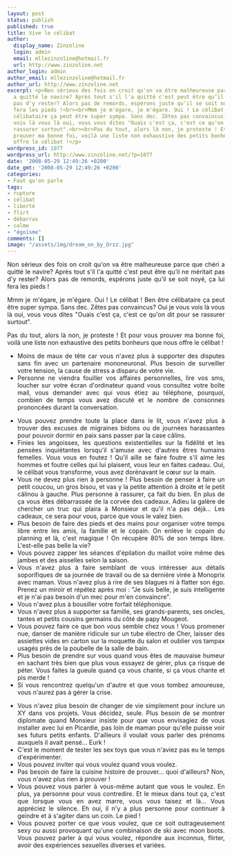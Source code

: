 ```yaml
---
layout: post
status: publish
published: true
title: Vive le célibat
author:
  display_name: Zinzoline
  login: admin
  email: mllezinzoline@hotmail.fr
  url: http://www.zinzoline.net
author_login: admin
author_email: mllezinzoline@hotmail.fr
author_url: http://www.zinzoline.net
excerpt: <p>Non sérieux des fois on croit qu'on va être malheureuse parce que chéri
  a quitté le navire? Après tout s'il l'a quitté c'est peut être qu’il ne méritait
  pas d'y rester? Alors pas de remords, espérons juste qu'il se soit noyé, ça lui
  fera les pieds !<br><br>Mmm je m'égare, je m'égare. Oui ! Le célibat ! Ben être
  célibataire ça peut être super sympa. Sans dec. Zêtes pas convaincus? Oui je vous
  vois là vous là oui, vous vous dites "Ouais c'est ça, c'est ce qu'on dit pour se
  rassurer surtout".<br><br>Pas du tout, alors là non, je proteste ! Et pour vous
  prouver ma bonne foi, voilà une liste non exhaustive des petits bonheurs que nous
  offre le célibat !</p>
wordpress_id: 1077
wordpress_url: http://www.zinzoline.net/?p=1077
date: '2008-05-29 12:49:26 +0200'
date_gmt: '2008-05-29 12:49:26 +0200'
categories:
- Faut qu'on parle
tags:
- rupture
- célibat
- liberté
- flirt
- débarras
- calme
- "égoïsme"
comments: []
image: "/assets/img/dream_on_by_Orzz.jpg"
---
```

<p style="text-align: justify;">Non sérieux des fois on croit qu'on va être malheureuse parce que chéri a quitté le navire? Après tout s'il l'a quitté c'est peut être qu’il ne méritait pas d'y rester? Alors pas de remords, espérons juste qu'il se soit noyé, ça lui fera les pieds !</p>
<p style="text-align: justify;">Mmm je m'égare, je m'égare. Oui ! Le célibat ! Ben être célibataire ça peut être super sympa. Sans dec. Zêtes pas convaincus? Oui je vous vois là vous là oui, vous vous dites "Ouais c'est ça, c'est ce qu'on dit pour se rassurer surtout".</p>
<p style="text-align: justify;">Pas du tout, alors là non, je proteste ! Et pour vous prouver ma bonne foi, voilà une liste non exhaustive des petits bonheurs que nous offre le célibat !<a id="more"></a><a id="more-1077"></a></p>
<ul style="text-align: justify;">
<li>Moins de maux de tête car vous n'avez plus à supporter des disputes sans fin avec un partenaire mononeuronal. Plus besoin de surveiller votre tension, la cause de stress a disparu de votre vie.
</li>
<li>Personne ne viendra fouiller vos affaires personnelles, lire vos sms, loucher sur votre écran d'ordinateur quand vous consultez votre boîte mail, vous demander avec qui vous étiez au téléphone, pourquoi, combien de temps vous avez discuté et le nombre de consonnes prononcées durant la conversation.</li>
</ul>
<ul style="text-align: justify;">
<li>Vous pouvez prendre toute la place dans le lit, vous n'avez plus à trouver des excuses de migraines bidons ou de journées harassantes pour pouvoir dormir en paix sans passer par la case câlins.
</li>
<li>Finies les angoisses, les questions existentielles sur la fidélité et les pensées inquiétantes lorsqu'il s'amuse avec d'autres êtres humains femelles. Vous vous en foutez ! Qu'il aille se faire foutre s'il aime les hommes et foutre celles qui lui plaisent, vous leur en faites cadeau. Oui, le célibat vous transforme, vous avez dorénavant le cœur sur la main.
</li>
<li>Vous ne devez plus rien à personne ! Plus besoin de penser à faire un petit coucou, un gros bisou, et vas y la petite attention à droite et le petit câlinou à gauche. Plus personne à rassurer, ça fait du bien. En plus de ça vous êtes débarrassée de la corvée des cadeaux. Adieu la galère de chercher un truc qui plaira à Monsieur et qu'il n'a pas déjà... Les cadeaux, ce sera pour vous, parce que vous le valez bien.
</li>
<li>Plus besoin de faire des pieds et des mains pour organiser votre temps libre entre les amis, la famille et le copain. On enlève le copain du planning et là, c'est magique ! On récupère 80% de son temps libre. L'est-elle pas belle la vie?
</li>
<li>Vous pouvez zapper les séances d'épilation du maillot voire même des jambes et des aisselles selon la saison.
</li>
<li>Vous n'avez plus à faire semblant de vous intéresser aux détails soporifiques de sa journée de travail ou de sa dernière virée à Monoprix avec maman. Vous n'avez plus à rire de ses blagues ni à flatter son égo. Prenez un miroir et répétez après moi : "Je suis belle, je suis intelligente et je n'ai pas besoin d'un mec pour m'en convaincre".
</li>
<li>Vous n'avez plus à bousiller votre forfait téléphonique.
</li>
<li>Vous n'avez plus à supporter sa famille, ses grands-parents, ses oncles, tantes et petits cousins germains du côté de papy Mougeot.
</li>
<li>Vous pouvez faire ce que bon vous semble chez vous ! Vous promener nue, danser de manière ridicule sur un tube électro de Cher, laisser des assiettes vides en carton sur la moquette du salon et oublier vos tampax usagés près de la poubelle de la salle de bain.
</li>
<li>Plus besoin de prendre sur vous quand vous êtes de mauvaise humeur en sachant très bien que plus vous essayez de gérer, plus ça risque de péter. Vous faites la gueule quand ça vous chante, si ça vous chante et pis merde !
</li>
<li>Si vous rencontrez quelqu'un d'autre et que vous tombez amoureuse, vous n'aurez pas à gérer la crise.</li>
</ul>
<ul style="text-align: justify;">
<li>Vous n'avez plus besoin de changer de vie simplement pour inclure un XY dans vos projets. Vous décidez, seule. Plus besoin de se montrer diplomate quand Monsieur insiste pour que vous envisagiez de vous installer avec lui en Picardie, pas loin de maman pour qu'elle puisse voir ses futurs petits enfants. D'ailleurs il voulait vous parler des prénoms auxquels il avait pensé... Eurk !
</li>
<li>C'est le moment de tester les sex toys que vous n'aviez pas eu le temps d'expérimenter.
</li>
<li>Vous pouvez inviter qui vous voulez quand vous voulez.
</li>
<li>Pas besoin de faire la cuisine histoire de prouver... quoi d'ailleurs? Non, vous n'avez plus rien à prouver !
</li>
<li>Vous pouvez vous parler à vous-même autant que vous le voulez. En plus, ya personne pour vous contredire. Et le mieux dans tout ça, c'est que lorsque vous en avez marre, vous vous taisez et là... Vous appréciez le silence. Eh oui, il n'y a plus personne pour continuer à geindre et à s'agiter dans un coin. Le pied !
</li>
<li style="text-align: justify;">Vous pouvez porter ce que vous voulez, que ce soit outrageusement sexy ou aussi provoquant qu'une combinaison de ski avec moon boots. Vous pouvez parler à qui vous voulez, répondre aux inconnus, flirter, avoir des expériences sexuelles diverses et variées.
</li>
</ul>
